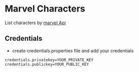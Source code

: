 # Marvel Characters
List characters by [marvel Api](https://developer.marvel.com/docs#)

## Credentials
- create credentials.properties file and add your credentials

``` credentials.properties
credentials.privatekey=YOUR_PRIVATE_KEY
credentials.publickey=YOUR_PUBLIC_KEY
```